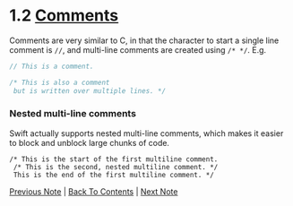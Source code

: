# 1.2 [Comments](https://developer.apple.com/library/content/documentation/Swift/Conceptual/Swift_Programming_Language/TheBasics.html#//apple_ref/doc/uid/TP40014097-CH5-ID315)

Comments are very similar to C, in that the character to start a single line comment is `//`, and multi-line comments are created using `/* */`. E.g.

```Swift
// This is a comment.

/* This is also a comment
 but is written over multiple lines. */
 ```
 
 ### Nested multi-line comments
 Swift actually supports nested multi-line comments, which makes it easier to block and unblock large chunks of code.

```
/* This is the start of the first multiline comment.
 /* This is the second, nested multiline comment. */
 This is the end of the first multiline comment. */
```

[Previous Note](../1%20-%20The%20Basics/1.1%20-%20Constants%20and%20Variables.md) | [Back To Contents](https://github.com/Firanus/swift-language-guide-notes) |  [Next Note](../1%20-%20The%20Basics/1.3%20-%20Semicolons.md)